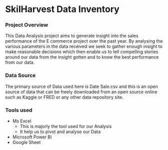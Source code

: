# SkilHarvest Data Inventory

### Project Overview
This Data Analysis project aims to generate insight into the sales performance of the E commerce project over the past year. By analysing the various parameters in the data received we seek to gather enough insight to make reasonable decisions which then enable us to tell compelling stories around our data from the insight gotten and to know the best performance from our data.

### Data Source
The primary source of Data used here is Date Sale.csv and this is an open source of data that can be freely downloaded from an open source online such as Kaggle or FRED or any other data repository site.

### Tools used
- Ms Excel
  - This is majorly the tool used for our Analysis
  - It help us to pivot and analyse our Data
- Microsoft Power Bi
- Google Sheet

